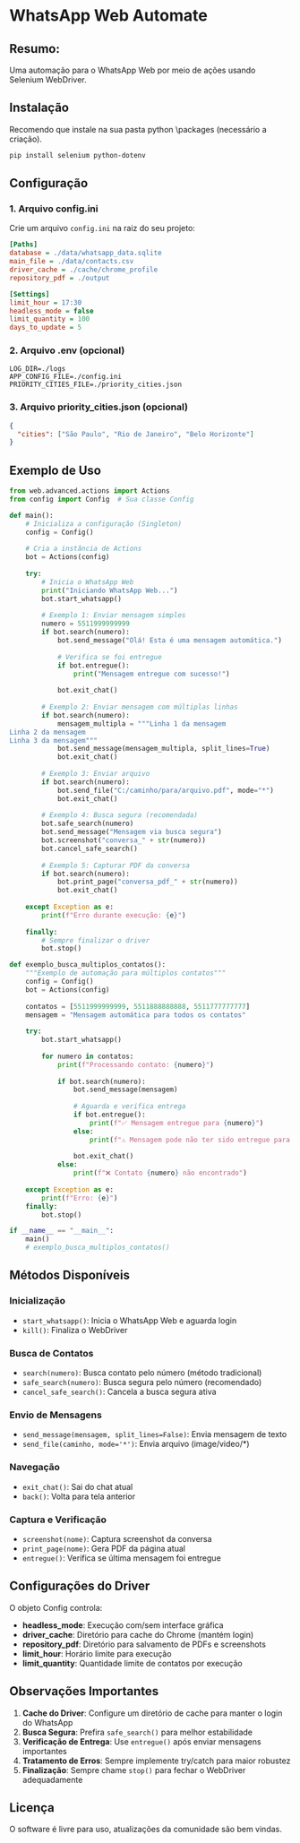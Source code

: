 # WhatsApp Web Automate

## Resumo:
Uma automação para o WhatsApp Web por meio de ações usando Selenium WebDriver.

## Instalação

Recomendo que instale na sua pasta python \packages (necessário a criação).

```bash
pip install selenium python-dotenv
```

## Configuração

### 1. Arquivo config.ini
Crie um arquivo `config.ini` na raiz do seu projeto:

```ini
[Paths]
database = ./data/whatsapp_data.sqlite
main_file = ./data/contacts.csv
driver_cache = ./cache/chrome_profile
repository_pdf = ./output

[Settings]
limit_hour = 17:30
headless_mode = false
limit_quantity = 100
days_to_update = 5
```

### 2. Arquivo .env (opcional)
```env
LOG_DIR=./logs
APP_CONFIG_FILE=./config.ini
PRIORITY_CITIES_FILE=./priority_cities.json
```

### 3. Arquivo priority_cities.json (opcional)
```json
{
  "cities": ["São Paulo", "Rio de Janeiro", "Belo Horizonte"]
}
```

## Exemplo de Uso

```python
from web.advanced.actions import Actions
from config import Config  # Sua classe Config

def main():
    # Inicializa a configuração (Singleton)
    config = Config()
    
    # Cria a instância de Actions
    bot = Actions(config)
    
    try:
        # Inicia o WhatsApp Web
        print("Iniciando WhatsApp Web...")
        bot.start_whatsapp()
        
        # Exemplo 1: Enviar mensagem simples
        numero = 5511999999999
        if bot.search(numero):
            bot.send_message("Olá! Esta é uma mensagem automática.")
            
            # Verifica se foi entregue
            if bot.entregue():
                print("Mensagem entregue com sucesso!")
            
            bot.exit_chat()
        
        # Exemplo 2: Enviar mensagem com múltiplas linhas
        if bot.search(numero):
            mensagem_multipla = """Linha 1 da mensagem
Linha 2 da mensagem
Linha 3 da mensagem"""
            bot.send_message(mensagem_multipla, split_lines=True)
            bot.exit_chat()
        
        # Exemplo 3: Enviar arquivo
        if bot.search(numero):
            bot.send_file("C:/caminho/para/arquivo.pdf", mode="*")
            bot.exit_chat()
        
        # Exemplo 4: Busca segura (recomendada)
        bot.safe_search(numero)
        bot.send_message("Mensagem via busca segura")
        bot.screenshot("conversa_" + str(numero))
        bot.cancel_safe_search()
        
        # Exemplo 5: Capturar PDF da conversa
        if bot.search(numero):
            bot.print_page("conversa_pdf_" + str(numero))
            bot.exit_chat()
            
    except Exception as e:
        print(f"Erro durante execução: {e}")
    
    finally:
        # Sempre finalizar o driver
        bot.stop()

def exemplo_busca_multiplos_contatos():
    """Exemplo de automação para múltiplos contatos"""
    config = Config()
    bot = Actions(config)
    
    contatos = [5511999999999, 5511888888888, 5511777777777]
    mensagem = "Mensagem automática para todos os contatos"
    
    try:
        bot.start_whatsapp()
        
        for numero in contatos:
            print(f"Processando contato: {numero}")
            
            if bot.search(numero):
                bot.send_message(mensagem)
                
                # Aguarda e verifica entrega
                if bot.entregue():
                    print(f"✅ Mensagem entregue para {numero}")
                else:
                    print(f"⚠️ Mensagem pode não ter sido entregue para {numero}")
                
                bot.exit_chat()
            else:
                print(f"❌ Contato {numero} não encontrado")
    
    except Exception as e:
        print(f"Erro: {e}")
    finally:
        bot.stop()

if __name__ == "__main__":
    main()
    # exemplo_busca_multiplos_contatos()
```

## Métodos Disponíveis

### Inicialização
- `start_whatsapp()`: Inicia o WhatsApp Web e aguarda login
- `kill()`: Finaliza o WebDriver

### Busca de Contatos
- `search(numero)`: Busca contato pelo número (método tradicional)
- `safe_search(numero)`: Busca segura pelo número (recomendado)
- `cancel_safe_search()`: Cancela a busca segura ativa

### Envio de Mensagens
- `send_message(mensagem, split_lines=False)`: Envia mensagem de texto
- `send_file(caminho, mode='*')`: Envia arquivo (image/video/*)

### Navegação
- `exit_chat()`: Sai do chat atual
- `back()`: Volta para tela anterior

### Captura e Verificação
- `screenshot(nome)`: Captura screenshot da conversa
- `print_page(nome)`: Gera PDF da página atual
- `entregue()`: Verifica se última mensagem foi entregue

## Configurações do Driver

O objeto Config controla:
- **headless_mode**: Execução com/sem interface gráfica
- **driver_cache**: Diretório para cache do Chrome (mantém login)
- **repository_pdf**: Diretório para salvamento de PDFs e screenshots
- **limit_hour**: Horário limite para execução
- **limit_quantity**: Quantidade limite de contatos por execução

## Observações Importantes

1. **Cache do Driver**: Configure um diretório de cache para manter o login do WhatsApp
2. **Busca Segura**: Prefira `safe_search()` para melhor estabilidade
3. **Verificação de Entrega**: Use `entregue()` após enviar mensagens importantes
4. **Tratamento de Erros**: Sempre implemente try/catch para maior robustez
5. **Finalização**: Sempre chame `stop()` para fechar o WebDriver adequadamente


## Licença

O software é livre para uso, atualizações da comunidade são bem vindas.